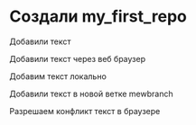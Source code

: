 # Создали  my_first_repo 

Добавили текст

Добавили текст через веб браузер

Добавим текст локально

Добавили текст в новой ветке mewbranch

Разрешаем конфликт текст в браузере
